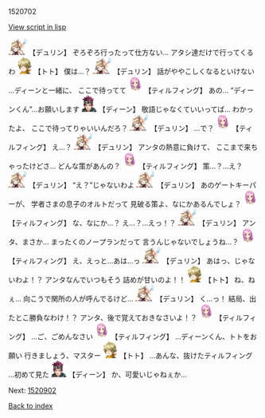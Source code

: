 1520702

[View script in lisp](../scripts/1520702.txt)

<img src="../images/units/0.png" alt="0.png" height="34"/>
【デュリン】
ぞろぞろ行ったって仕方ない…
アタシ達だけで行ってくるわ

<img src="../images/units/4.png" alt="4.png" height="34"/>
【トト】
僕は…？

<img src="../images/units/0.png" alt="0.png" height="34"/>
【デュリン】
話がややこしくなるといけない
…ディーンと一緒に、
ここで待ってて

<img src="../images/units/101411.png" alt="101411.png" height="34"/>
【ティルフィング】
あの…
“ディーンくん”…お願いします

<img src="../images/units/6.png" alt="6.png" height="34"/>
【ディーン】
敬語じゃなくていいってば…
わかったよ、
ここで待ってりゃいいんだろ？

<img src="../images/units/0.png" alt="0.png" height="34"/>
【デュリン】
…で？

<img src="../images/units/101411.png" alt="101411.png" height="34"/>
【ティルフィング】
え…？

<img src="../images/units/0.png" alt="0.png" height="34"/>
【デュリン】
アンタの熱意に負けて、
ここまで来ちゃったけどさ…
どんな策があんの？

<img src="../images/units/101411.png" alt="101411.png" height="34"/>
【ティルフィング】
策…？…え？

<img src="../images/units/0.png" alt="0.png" height="34"/>
【デュリン】
“え？”じゃないわよ

<img src="../images/units/0.png" alt="0.png" height="34"/>
【デュリン】
あのゲートキーパーが、
学者さまの息子のオルトだって
見破る策よ、なにかあるんでしょ？

<img src="../images/units/101411.png" alt="101411.png" height="34"/>
【ティルフィング】
な、なにか…？
え…？…えっ！？

<img src="../images/units/0.png" alt="0.png" height="34"/>
【デュリン】
アンタ、まさか…
まったくのノープランだって
言うんじゃないでしょうね…？

<img src="../images/units/101411.png" alt="101411.png" height="34"/>
【ティルフィング】
え、えっと…あは…っ

<img src="../images/units/0.png" alt="0.png" height="34"/>
【デュリン】
あはっ、じゃないわよ！？
アンタなんでいつもそう
詰めが甘いのよ！！

<img src="../images/units/4.png" alt="4.png" height="34"/>
【トト】
ね、ねぇ…
向こうで関所の人が呼んでるけど…

<img src="../images/units/0.png" alt="0.png" height="34"/>
【デュリン】
く…っ！
結局、出たとこ勝負なわけ！？
アンタ、後で覚えておきなさいよ！？

<img src="../images/units/101411.png" alt="101411.png" height="34"/>
【ティルフィング】
…ご、ごめんなさい

<img src="../images/units/101411.png" alt="101411.png" height="34"/>
【ティルフィング】
…ディーンくん、トトをお願い
行きましょう、マスター

<img src="../images/units/4.png" alt="4.png" height="34"/>
【トト】
…あんな、抜けたティルフィング
…初めて見た

<img src="../images/units/6.png" alt="6.png" height="34"/>
【ディーン】
か、可愛いじゃねぇか…


Next: [1520902](1520902.md)

[Back to index](index.md)
